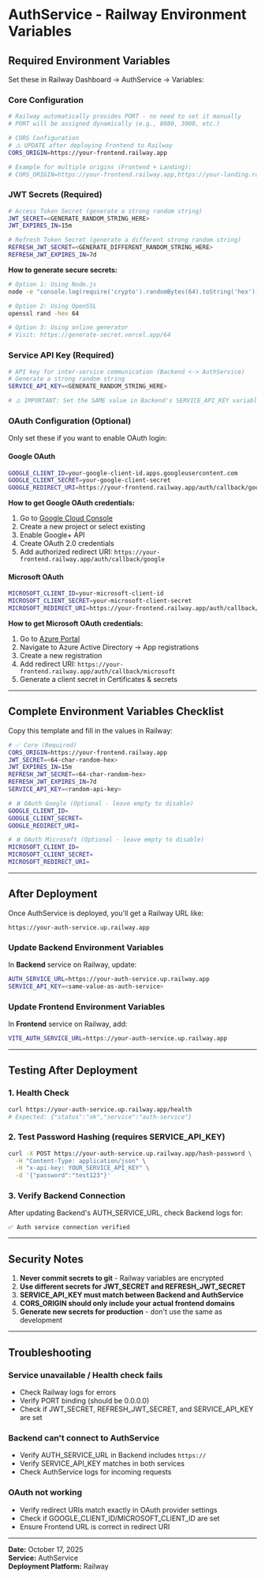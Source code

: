 # AuthService - Railway Environment Variables

## Required Environment Variables

Set these in Railway Dashboard → AuthService → Variables:

### Core Configuration

```bash
# Railway automatically provides PORT - no need to set it manually
# PORT will be assigned dynamically (e.g., 8080, 3000, etc.)

# CORS Configuration
# ⚠️ UPDATE after deploying Frontend to Railway
CORS_ORIGIN=https://your-frontend.railway.app

# Example for multiple origins (Frontend + Landing):
# CORS_ORIGIN=https://your-frontend.railway.app,https://your-landing.railway.app
```

### JWT Secrets (Required)

```bash
# Access Token Secret (generate a strong random string)
JWT_SECRET=<GENERATE_RANDOM_STRING_HERE>
JWT_EXPIRES_IN=15m

# Refresh Token Secret (generate a different strong random string)
REFRESH_JWT_SECRET=<GENERATE_DIFFERENT_RANDOM_STRING_HERE>
REFRESH_JWT_EXPIRES_IN=7d
```

**How to generate secure secrets:**
```bash
# Option 1: Using Node.js
node -e "console.log(require('crypto').randomBytes(64).toString('hex'))"

# Option 2: Using OpenSSL
openssl rand -hex 64

# Option 3: Using online generator
# Visit: https://generate-secret.vercel.app/64
```

### Service API Key (Required)

```bash
# API key for inter-service communication (Backend <-> AuthService)
# Generate a strong random string
SERVICE_API_KEY=<GENERATE_RANDOM_STRING_HERE>

# ⚠️ IMPORTANT: Set the SAME value in Backend's SERVICE_API_KEY variable!
```

### OAuth Configuration (Optional)

Only set these if you want to enable OAuth login:

#### Google OAuth

```bash
GOOGLE_CLIENT_ID=your-google-client-id.apps.googleusercontent.com
GOOGLE_CLIENT_SECRET=your-google-client-secret
GOOGLE_REDIRECT_URI=https://your-frontend.railway.app/auth/callback/google
```

**How to get Google OAuth credentials:**
1. Go to [Google Cloud Console](https://console.cloud.google.com/)
2. Create a new project or select existing
3. Enable Google+ API
4. Create OAuth 2.0 credentials
5. Add authorized redirect URI: `https://your-frontend.railway.app/auth/callback/google`

#### Microsoft OAuth

```bash
MICROSOFT_CLIENT_ID=your-microsoft-client-id
MICROSOFT_CLIENT_SECRET=your-microsoft-client-secret
MICROSOFT_REDIRECT_URI=https://your-frontend.railway.app/auth/callback/microsoft
```

**How to get Microsoft OAuth credentials:**
1. Go to [Azure Portal](https://portal.azure.com/)
2. Navigate to Azure Active Directory → App registrations
3. Create a new registration
4. Add redirect URI: `https://your-frontend.railway.app/auth/callback/microsoft`
5. Generate a client secret in Certificates & secrets

---

## Complete Environment Variables Checklist

Copy this template and fill in the values in Railway:

```bash
# ✅ Core (Required)
CORS_ORIGIN=https://your-frontend.railway.app
JWT_SECRET=<64-char-random-hex>
JWT_EXPIRES_IN=15m
REFRESH_JWT_SECRET=<64-char-random-hex>
REFRESH_JWT_EXPIRES_IN=7d
SERVICE_API_KEY=<random-api-key>

# ⏸️ OAuth Google (Optional - leave empty to disable)
GOOGLE_CLIENT_ID=
GOOGLE_CLIENT_SECRET=
GOOGLE_REDIRECT_URI=

# ⏸️ OAuth Microsoft (Optional - leave empty to disable)
MICROSOFT_CLIENT_ID=
MICROSOFT_CLIENT_SECRET=
MICROSOFT_REDIRECT_URI=
```

---

## After Deployment

Once AuthService is deployed, you'll get a Railway URL like:
```
https://your-auth-service.up.railway.app
```

### Update Backend Environment Variables

In **Backend** service on Railway, update:
```bash
AUTH_SERVICE_URL=https://your-auth-service.up.railway.app
SERVICE_API_KEY=<same-value-as-auth-service>
```

### Update Frontend Environment Variables

In **Frontend** service on Railway, add:
```bash
VITE_AUTH_SERVICE_URL=https://your-auth-service.up.railway.app
```

---

## Testing After Deployment

### 1. Health Check
```bash
curl https://your-auth-service.up.railway.app/health
# Expected: {"status":"ok","service":"auth-service"}
```

### 2. Test Password Hashing (requires SERVICE_API_KEY)
```bash
curl -X POST https://your-auth-service.up.railway.app/hash-password \
  -H "Content-Type: application/json" \
  -H "x-api-key: YOUR_SERVICE_API_KEY" \
  -d '{"password":"test123"}'
```

### 3. Verify Backend Connection
After updating Backend's AUTH_SERVICE_URL, check Backend logs for:
```
✅ Auth service connection verified
```

---

## Security Notes

1. **Never commit secrets to git** - Railway variables are encrypted
2. **Use different secrets for JWT_SECRET and REFRESH_JWT_SECRET**
3. **SERVICE_API_KEY must match between Backend and AuthService**
4. **CORS_ORIGIN should only include your actual frontend domains**
5. **Generate new secrets for production** - don't use the same as development

---

## Troubleshooting

### Service unavailable / Health check fails
- Check Railway logs for errors
- Verify PORT binding (should be 0.0.0.0)
- Check if JWT_SECRET, REFRESH_JWT_SECRET, and SERVICE_API_KEY are set

### Backend can't connect to AuthService
- Verify AUTH_SERVICE_URL in Backend includes `https://`
- Verify SERVICE_API_KEY matches in both services
- Check AuthService logs for incoming requests

### OAuth not working
- Verify redirect URIs match exactly in OAuth provider settings
- Check if GOOGLE_CLIENT_ID/MICROSOFT_CLIENT_ID are set
- Ensure Frontend URL is correct in redirect URI

---

**Date:** October 17, 2025  
**Service:** AuthService  
**Deployment Platform:** Railway
